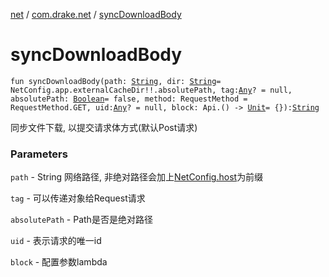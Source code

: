 [net](../index.md) / [com.drake.net](index.md) / [syncDownloadBody](./sync-download-body.md)

# syncDownloadBody

`fun syncDownloadBody(path: `[`String`](https://kotlinlang.org/api/latest/jvm/stdlib/kotlin/-string/index.html)`, dir: `[`String`](https://kotlinlang.org/api/latest/jvm/stdlib/kotlin/-string/index.html)` = NetConfig.app.externalCacheDir!!.absolutePath, tag: `[`Any`](https://kotlinlang.org/api/latest/jvm/stdlib/kotlin/-any/index.html)`? = null, absolutePath: `[`Boolean`](https://kotlinlang.org/api/latest/jvm/stdlib/kotlin/-boolean/index.html)` = false, method: RequestMethod = RequestMethod.GET, uid: `[`Any`](https://kotlinlang.org/api/latest/jvm/stdlib/kotlin/-any/index.html)`? = null, block: Api.() -> `[`Unit`](https://kotlinlang.org/api/latest/jvm/stdlib/kotlin/-unit/index.html)` = {}): `[`String`](https://kotlinlang.org/api/latest/jvm/stdlib/kotlin/-string/index.html)

同步文件下载, 以提交请求体方式(默认Post请求)

### Parameters

`path` - String 网络路径, 非绝对路径会加上[NetConfig.host](-net-config/host.md)为前缀

`tag` - 可以传递对象给Request请求

`absolutePath` - Path是否是绝对路径

`uid` - 表示请求的唯一id

`block` - 配置参数lambda